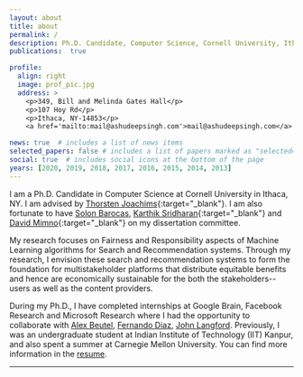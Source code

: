 ```yaml
---
layout: about
title: about
permalink: /
description: Ph.D. Candidate, Computer Science, Cornell University, Ithaca, NY.
publications:  true

profile:
  align: right
  image: prof_pic.jpg
  address: >
    <p>349, Bill and Melinda Gates Hall</p>
    <p>107 Hoy Rd</p>
    <p>Ithaca, NY-14853</p>
    <a href='mailto:mail@ashudeepsingh.com'>mail@ashudeepsingh.com</a>

news: true  # includes a list of news items
selected_papers: false # includes a list of papers marked as "selected={true}"
social: true  # includes social icons at the bottom of the page
years: [2020, 2019, 2018, 2017, 2016, 2015, 2014, 2013]
---
```

 I am a Ph.D. Candidate in Computer Science at Cornell University in Ithaca, NY. I am advised by [Thorsten Joachims](http://www.cs.cornell.edu/people/tj/){:target="\_blank"}. I am also fortunate to have [Solon Barocas](http://solon.barocas.org/), [Karthik Sridharan](https://www.cs.cornell.edu/~sridharan/){:target="\_blank"} and [David Mimno](https://mimno.infosci.cornell.edu/){:target="\_blank"} on my dissertation committee. 

  My research focuses on Fairness and Responsibility aspects of Machine Learning algorithms for Search and Recommendation systems. Through my research, I envision these search and recommendation systems to form the foundation for multistakeholder platforms that distribute equitable benefits and hence are economically sustainable for the both the stakeholders--users as well as the content providers.  

  During my Ph.D., I have completed internships at Google Brain, Facebook Research and Microsoft Research where I had the opportunity to collaborate with [Alex Beutel](http://alexbeutel.com/), [Fernando Diaz](https://fernando.diaz.nyc/), [John Langford](https://www.microsoft.com/en-us/research/people/jcl/). Previously, I was an undergraduate student at Indian Institute of Technology (IIT) Kanpur, and also spent a summer at Carnegie Mellon University. You can find more information in the [resume](resume/).

---

